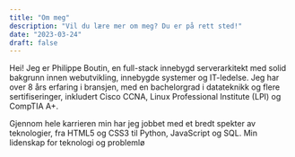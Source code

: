 ```yaml
---
title: "Om meg"
description: "Vil du lære mer om meg? Du er på rett sted!"
date: "2023-03-24"
draft: false
---
```


Hei! Jeg er Philippe Boutin, en full-stack innebygd serverarkitekt med solid bakgrunn innen webutvikling, innebygde systemer og IT-ledelse. Jeg har over 8 års erfaring i bransjen, med en bachelorgrad i datateknikk og flere sertifiseringer, inkludert Cisco CCNA, Linux Professional Institute (LPI) og CompTIA A+.

Gjennom hele karrieren min har jeg jobbet med et bredt spekter av teknologier, fra HTML5 og CSS3 til Python, JavaScript og SQL. Min lidenskap for teknologi og problemlø

